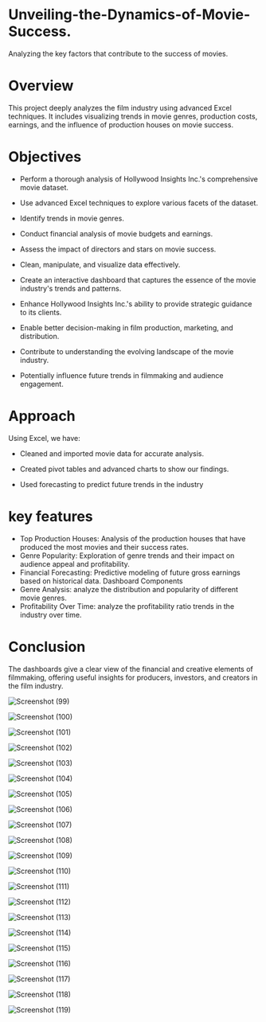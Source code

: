 # Unveiling-the-Dynamics-of-Movie-Success.

Analyzing the key factors that contribute to the success of movies.

# Overview

This project deeply analyzes the film industry using advanced Excel techniques. It includes visualizing trends in movie genres, production costs, earnings, and the influence of production houses on movie success.

# Objectives

* Perform a thorough analysis of Hollywood Insights Inc.'s comprehensive movie dataset.

* Use advanced Excel techniques to explore various facets of the dataset.

* Identify trends in movie genres.

* Conduct financial analysis of movie budgets and earnings.

* Assess the impact of directors and stars on movie success.

* Clean, manipulate, and visualize data effectively.

* Create an interactive dashboard that captures the essence of the movie industry's trends and patterns.

* Enhance Hollywood Insights Inc.'s ability to provide strategic guidance to its clients.

* Enable better decision-making in film production, marketing, and distribution.

* Contribute to understanding the evolving landscape of the movie industry.

* Potentially influence future trends in filmmaking and audience engagement.


# Approach

Using Excel, we have:

* Cleaned and imported movie data for accurate analysis.

* Created pivot tables and advanced charts to show our findings.

* Used forecasting to predict future trends in the industry

# key features

* Top Production Houses: Analysis of the production houses that have produced the most movies and their success rates.
* Genre Popularity: Exploration of genre trends and their impact on audience appeal and profitability.
* Financial Forecasting: Predictive modeling of future gross earnings based on historical data. Dashboard Components
* Genre Analysis: analyze the distribution and popularity of different movie genres.
* Profitability Over Time: analyze the profitability ratio trends in the industry over time.


# Conclusion

The dashboards give a clear view of the financial and creative elements of filmmaking, offering useful insights for producers, investors, and creators in the film industry.

![Screenshot (99)](https://github.com/Shubham999-code/-Unveiling-the-Dynamics-of-Movie-Success/assets/120647088/55e66758-144f-4c8c-9db6-4ca72dc61e19)

![Screenshot (100)](https://github.com/Shubham999-code/-Unveiling-the-Dynamics-of-Movie-Success/assets/120647088/51e58800-97d7-4f05-a236-7ab4e77509f9)

![Screenshot (101)](https://github.com/Shubham999-code/-Unveiling-the-Dynamics-of-Movie-Success/assets/120647088/f802565e-0f0d-4dbe-ae60-48146360161e)

![Screenshot (102)](https://github.com/Shubham999-code/-Unveiling-the-Dynamics-of-Movie-Success/assets/120647088/1d52cbf4-bc45-4982-903f-57c757d483f3)

![Screenshot (103)](https://github.com/Shubham999-code/-Unveiling-the-Dynamics-of-Movie-Success/assets/120647088/b7b9891a-408c-4a7b-b134-69630717350f)

![Screenshot (104)](https://github.com/Shubham999-code/-Unveiling-the-Dynamics-of-Movie-Success/assets/120647088/7d6d7cdf-1db3-4591-88ac-3433e4912853)

![Screenshot (105)](https://github.com/Shubham999-code/-Unveiling-the-Dynamics-of-Movie-Success/assets/120647088/c6fefdf9-52f6-4007-af27-1e0d0d621dfd)

![Screenshot (106)](https://github.com/Shubham999-code/-Unveiling-the-Dynamics-of-Movie-Success/assets/120647088/280d86bf-a630-4a84-b9d4-f532616fc6aa)

![Screenshot (107)](https://github.com/Shubham999-code/-Unveiling-the-Dynamics-of-Movie-Success/assets/120647088/ef338c07-bf15-4354-bfc2-0272201bcfe9)

![Screenshot (108)](https://github.com/Shubham999-code/-Unveiling-the-Dynamics-of-Movie-Success/assets/120647088/7bbabf64-57e3-493d-aef4-e9c856f9185e)


![Screenshot (109)](https://github.com/Shubham999-code/-Unveiling-the-Dynamics-of-Movie-Success/assets/120647088/dd622b4a-295e-48cc-aab7-b398b92c1159)

![Screenshot (110)](https://github.com/Shubham999-code/-Unveiling-the-Dynamics-of-Movie-Success/assets/120647088/241e7235-083b-44f2-a516-e6a150eeaf12)


![Screenshot (111)](https://github.com/Shubham999-code/-Unveiling-the-Dynamics-of-Movie-Success/assets/120647088/b0a43822-b94a-401d-91a7-a1a1afefc566)


![Screenshot (112)](https://github.com/Shubham999-code/-Unveiling-the-Dynamics-of-Movie-Success/assets/120647088/22858d61-c518-4e47-9e98-feda629cd4e0)


![Screenshot (113)](https://github.com/Shubham999-code/-Unveiling-the-Dynamics-of-Movie-Success/assets/120647088/e551636f-4f9d-48f0-bf84-8db26d4941e2)


![Screenshot (114)](https://github.com/Shubham999-code/-Unveiling-the-Dynamics-of-Movie-Success/assets/120647088/a40bb998-09ec-4968-bded-2fb4467e670c)


![Screenshot (115)](https://github.com/Shubham999-code/-Unveiling-the-Dynamics-of-Movie-Success/assets/120647088/3c62b7ad-dd92-45c1-9f16-cbb1ceeef235)



![Screenshot (116)](https://github.com/Shubham999-code/-Unveiling-the-Dynamics-of-Movie-Success/assets/120647088/22690ca1-09e9-42a4-8ab8-3f41e1dee214)


![Screenshot (117)](https://github.com/Shubham999-code/-Unveiling-the-Dynamics-of-Movie-Success/assets/120647088/06767bd1-45d9-4309-a0c0-f4b22a04bee1)


![Screenshot (118)](https://github.com/Shubham999-code/-Unveiling-the-Dynamics-of-Movie-Success/assets/120647088/4b50aa9f-23fc-4db3-9287-465cab63f5de)


![Screenshot (119)](https://github.com/Shubham999-code/-Unveiling-the-Dynamics-of-Movie-Success/assets/120647088/7bbf552b-7a8c-4eaf-b7f1-06dade57a4b7)

